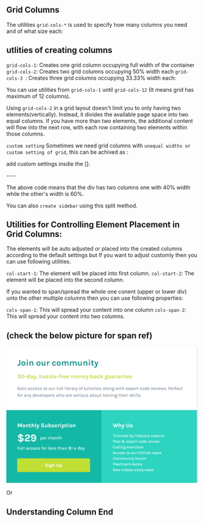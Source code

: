 ## Grid Columns

The utilities `grid-cols-*` is used to specify how many columns you need and of what size each:

## utlities of creating columns

`grid-cols-1`: Creates one grid column occupying full width of the container
`grid-cols-2`: Creates two grid columns occupying 50% width each
`grid-cols-3 `: Creates three grid columns occupying 33.33% width each:

You can use utilities from `grid-cols-1` until
`grid-cols-12` (It means grid has maximum of 12 columns).

Using `grid-cols-2` in a grid layout doesn't limit you to only having two elements(vertically). Instead, it divides the available page space into two equal columns. If you have more than two elements, the additional content will flow into the next row, with each row containing two elements within those columns.

`custom setting`
Sometimes we need grid columns with `unequal widths or custom setting of grid`, this can be achived as :

add custom settings insdie the []:

<div className=grid-cols-[40%,60%]>
        <p>----</p>
</div>

The above code means that the div has two columns one with 40% width while the other's width is 60%.

You can also `create sidebar` using this split method.

## Utilities for Controlling Element Placement in Grid Columns:

The elements will be auto adjusted or placed into the created columns according to the default settings but If you want to adjust customly then you can use following utilities.

`col-start-1`: The element will be placed into first column.
`col-start-2`: The element will be placed into the second column.

If you wanted to span/spread the whole one conent (upper or lower div) unto the other multiple columns then you can use following properties:

`cols-span-1`: This will spread your content into one column
`cols-span-2`: This will spread your content into two columns.

## (check the below picture for span ref)

![Alt Text](span.png)

Or

## Understanding Column End
